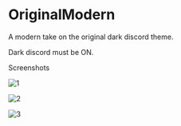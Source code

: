 # OriginalModern
A modern take on the original dark discord theme.

Dark discord must be ON.

Screenshots

![1](http://image.prntscr.com/image/b06b3012f6ee4d509abae3b40ed2976e.png)

![2](http://image.prntscr.com/image/0dca7ad6bb894c6f9983d1a4912fff60.png)

![3](http://image.prntscr.com/image/59a2305b29b041b885111fa81643ab80.png)
